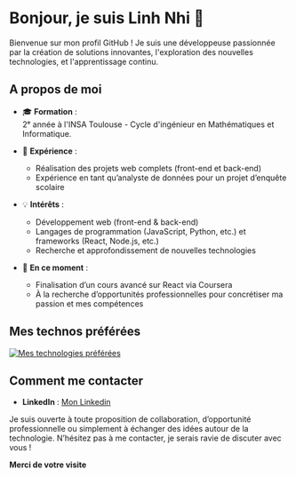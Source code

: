 # Bonjour, je suis Linh Nhi 👋

Bienvenue sur mon profil GitHub ! Je suis une développeuse passionnée par la création de solutions innovantes, l'exploration des nouvelles technologies, et l'apprentissage continu.

## A propos de moi

- 🎓 **Formation** :  
  2ᵉ année à l'INSA Toulouse - Cycle d'ingénieur en Mathématiques et Informatique.

- 💼 **Expérience** :  
  - Réalisation des projets web complets (front-end et back-end)  
  - Expérience en tant qu’analyste de données pour un projet d’enquête scolaire  

- 💡 **Intérêts** :  
  - Développement web (front-end & back-end)  
  - Langages de programmation (JavaScript, Python, etc.) et frameworks (React, Node.js, etc.)  
  - Recherche et approfondissement de nouvelles technologies  

- 🌱 **En ce moment** :  
  - Finalisation d’un cours avancé sur React via Coursera  
  - À la recherche d’opportunités professionnelles pour concrétiser ma passion et mes compétences  

## Mes technos préférées

[![Mes technologies préférées](https://skillicons.dev/icons?i=js,ts,nextjs,react,nodejs,express,html,css,python,git,bootstrap,prisma,postgres,vercel&theme=dark)](https://skillicons.dev)

<!-- > Astuce : Vous pouvez modifier la liste des icônes en fonction de vos compétences et centres d’intérêt. Consultez [Skillicons.dev](https://skillicons.dev/) pour trouver d’autres icônes. -->

## Comment me contacter

- **LinkedIn** : [Mon Linkedin](https://www.linkedin.com/in/ngoc-linh-nhi-nguyen-a0531113a/)

Je suis ouverte à toute proposition de collaboration, d’opportunité professionnelle ou simplement à échanger des idées autour de la technologie. N’hésitez pas à me contacter, je serais ravie de discuter avec vous !

**Merci de votre visite**

